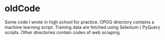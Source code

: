 # oldCode
Some code I wrote in high school for practice. 
OPGG directory contains a machine learning script. Training data are fetched using Selenium / PyQuery scripts.
Other directories contain codes of web scraping. 
